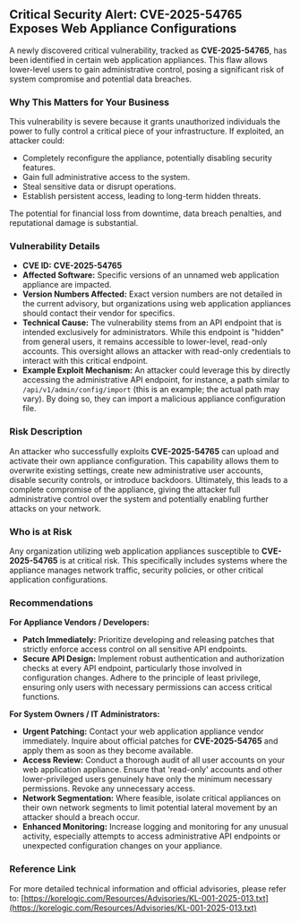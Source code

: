 ## Critical Security Alert: **CVE-2025-54765** Exposes Web Appliance Configurations

A newly discovered critical vulnerability, tracked as **CVE-2025-54765**, has been identified in certain web application appliances. This flaw allows lower-level users to gain administrative control, posing a significant risk of system compromise and potential data breaches.

### Why This Matters for Your Business

This vulnerability is severe because it grants unauthorized individuals the power to fully control a critical piece of your infrastructure. If exploited, an attacker could:
*   Completely reconfigure the appliance, potentially disabling security features.
*   Gain full administrative access to the system.
*   Steal sensitive data or disrupt operations.
*   Establish persistent access, leading to long-term hidden threats.

The potential for financial loss from downtime, data breach penalties, and reputational damage is substantial.

### Vulnerability Details

*   **CVE ID:** **CVE-2025-54765**
*   **Affected Software:** Specific versions of an unnamed web application appliance are impacted.
*   **Version Numbers Affected:** Exact version numbers are not detailed in the current advisory, but organizations using web application appliances should contact their vendor for specifics.
*   **Technical Cause:** The vulnerability stems from an API endpoint that is intended exclusively for administrators. While this endpoint is "hidden" from general users, it remains accessible to lower-level, read-only accounts. This oversight allows an attacker with read-only credentials to interact with this critical endpoint.
*   **Example Exploit Mechanism:** An attacker could leverage this by directly accessing the administrative API endpoint, for instance, a path similar to `/api/v1/admin/config/import` (this is an example; the actual path may vary). By doing so, they can import a malicious appliance configuration file.

### Risk Description

An attacker who successfully exploits **CVE-2025-54765** can upload and activate their own appliance configuration. This capability allows them to overwrite existing settings, create new administrative user accounts, disable security controls, or introduce backdoors. Ultimately, this leads to a complete compromise of the appliance, giving the attacker full administrative control over the system and potentially enabling further attacks on your network.

### Who is at Risk

Any organization utilizing web application appliances susceptible to **CVE-2025-54765** is at critical risk. This specifically includes systems where the appliance manages network traffic, security policies, or other critical application configurations.

### Recommendations

**For Appliance Vendors / Developers:**
*   **Patch Immediately:** Prioritize developing and releasing patches that strictly enforce access control on all sensitive API endpoints.
*   **Secure API Design:** Implement robust authentication and authorization checks at every API endpoint, particularly those involved in configuration changes. Adhere to the principle of least privilege, ensuring only users with necessary permissions can access critical functions.

**For System Owners / IT Administrators:**
*   **Urgent Patching:** Contact your web application appliance vendor immediately. Inquire about official patches for **CVE-2025-54765** and apply them as soon as they become available.
*   **Access Review:** Conduct a thorough audit of all user accounts on your web application appliance. Ensure that 'read-only' accounts and other lower-privileged users genuinely have only the minimum necessary permissions. Revoke any unnecessary access.
*   **Network Segmentation:** Where feasible, isolate critical appliances on their own network segments to limit potential lateral movement by an attacker should a breach occur.
*   **Enhanced Monitoring:** Increase logging and monitoring for any unusual activity, especially attempts to access administrative API endpoints or unexpected configuration changes on your appliance.

### Reference Link

For more detailed technical information and official advisories, please refer to:
[https://korelogic.com/Resources/Advisories/KL-001-2025-013.txt](https://korelogic.com/Resources/Advisories/KL-001-2025-013.txt)